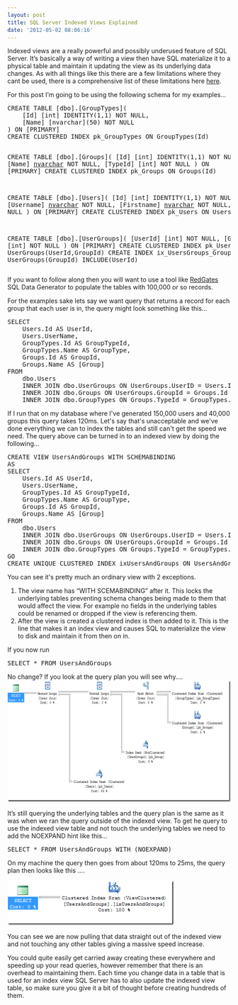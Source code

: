 ```yaml
---
layout: post
title: SQL Server Indexed Views Explained
date: '2012-05-02 08:06:16'
---
```


<p>Indexed views are a really powerful and possibly underused feature of SQL Server. It’s basically a way of writing a view then have SQL materialize it to a physical table and maintain it updating the view as its underlying data changes. As with all things like this there are a few limitations where they cant be used, there is a comprehensive list of these limitations here <a href="http://sqlheaven.blogspot.co.uk/2011/06/indexed-view-limitations.html">here</a>.</p> <p>For this post I’m going to be using the following schema for my examples…</p><pre class="brush: sql; gutter: false; toolbar: false;">CREATE TABLE [dbo].[GroupTypes](
	[Id] [int] IDENTITY(1,1) NOT NULL,
	[Name] [nvarchar](50) NOT NULL
) ON [PRIMARY]
CREATE CLUSTERED INDEX pk_GroupTypes ON GroupTypes(Id)

CREATE TABLE [dbo].[Groups](
	[Id] [int] IDENTITY(1,1) NOT NULL,
	[Name] [nvarchar](50) NOT NULL,
	[TypeId] [int] NOT NULL
) ON [PRIMARY]
CREATE CLUSTERED INDEX pk_Groups ON Groups(Id)

CREATE TABLE [dbo].[Users](
	[Id] [int] IDENTITY(1,1) NOT NULL,
	[Username] [nvarchar](80) NOT NULL,
	[Firstname] [nvarchar](80) NOT NULL,
	[Surname] [nvarchar](80) NOT NULL
) ON [PRIMARY]
CREATE CLUSTERED INDEX pk_Users ON Users(Id)

CREATE TABLE [dbo].[UserGroups](
	[UserId] [int] NOT NULL,
	[GroupId] [int] NOT NULL
) ON [PRIMARY]
CREATE CLUSTERED INDEX pk_UserGroups ON UserGroups(UserId,GroupId)
CREATE INDEX ix_UsersGroups_Group ON UserGroups(GroupId) INCLUDE(UserId)
</pre>
<p>If you want to follow along then you will want to use a tool like <a href="http://www.red-gate.com/">RedGates</a> SQL Data Generator to populate the tables with 100,000 or so records.</p>
<p>For the examples sake lets say we want query that returns a record for each group that each user is in, the query might look something like this…</p><pre class="brush: sql; gutter: false; toolbar: false;">SELECT 
	Users.Id AS UserId,
	Users.UserName,
	GroupTypes.Id AS GroupTypeId,
	GroupTypes.Name AS GroupType,
	Groups.Id AS GroupId,
	Groups.Name AS [Group]
FROM
	dbo.Users
	INNER JOIN dbo.UserGroups ON UserGroups.UserID = Users.Id
	INNER JOIN dbo.Groups ON UserGroups.GroupId = Groups.Id
	INNER JOIN dbo.GroupTypes ON Groups.TypeId = GroupTypes.Id  
</pre>
<p>If I run that on my database where I've generated 150,000 users and 40,000 groups this query takes 120ms. Let's say that's unacceptable and we've done everything we can to index the tables and still can't get the speed we need. The query above can be turned in to an indexed view by doing the following...</p><pre class="brush: sql; gutter: false; toolbar: false;">CREATE VIEW UsersAndGroups WITH SCHEMABINDING
AS
SELECT
	Users.Id AS UserId,
	Users.UserName,
	GroupTypes.Id AS GroupTypeId,
	GroupTypes.Name AS GroupType,
	Groups.Id AS GroupId,
	Groups.Name AS [Group]
FROM
	dbo.Users
	INNER JOIN dbo.UserGroups ON UserGroups.UserID = Users.Id
	INNER JOIN dbo.Groups ON UserGroups.GroupId = Groups.Id
	INNER JOIN dbo.GroupTypes ON Groups.TypeId = GroupTypes.Id  
GO
CREATE UNIQUE CLUSTERED INDEX ixUsersAndGroups ON UsersAndGroups(UserId,GroupTypeId,GroupId)
</pre>
<p>You can see it's pretty much an ordinary view with 2 exceptions. </p>
<ol>
<li>The view name has “WITH SCEMABINDING” after it. This locks the underlying tables preventing schema changes being made to them that would affect the view. For example no fields in the underlying tables could be renamed or dropped if the view is referencing them. 
<li>After the view is created a clustered index is then added to it. This is the line that makes it an index view and causes SQL to materialize the view to disk and maintain it from then on in.</li></ol>
<p>If you now run</p><pre class="brush: sql; gutter: false; toolbar: false;">SELECT * FROM UsersAndGroups </pre>
<p>No change? If you look at the query plan you will see why....<a href="/content/images/WPImport/2012/05/qplan.png"><img style="background-image: none; border-right-width: 0px; padding-left: 0px; padding-right: 0px; display: inline; border-top-width: 0px; border-bottom-width: 0px; border-left-width: 0px; padding-top: 0px" title="qplan" border="0" alt="qplan" src="/content/images/WPImport/2012/05/qplan_thumb.png" width="685" height="274"></a> </p>
<p>It’s still querying the underlying tables and the query plan is the same as it was when we ran the query outside of the indexed view. To get he query to use the indexed view table and not touch the underlying tables we need to add the NOEXPAND hint like this…</p><pre class="brush: sql; gutter: false; toolbar: false;">SELECT * FROM UsersAndGroups WITH (NOEXPAND)
</pre>
<p>On my machine the query then goes from about 120ms to 25ms, the query plan then looks like this ....</p>
<p><a href="/content/images/WPImport/2012/05/dsf.png"><img style="background-image: none; border-right-width: 0px; padding-left: 0px; padding-right: 0px; display: inline; border-top-width: 0px; border-bottom-width: 0px; border-left-width: 0px; padding-top: 0px" title="dsf" border="0" alt="dsf" src="/content/images/WPImport/2012/05/dsf_thumb.png" width="376" height="101"></a> </p>
<p>You can see we are now pulling that data straight out of the indexed view and not touching any other tables giving a massive speed increase.</p>
<p>You could quite easily get carried away creating these everywhere and speeding up your read queries, however remember that there is an overhead to maintaining them. Each time you change data in a table that is used for an index view SQL Server has to also update the indexed view table, so make sure you give it a bit of thought before creating hundreds of them.</p>